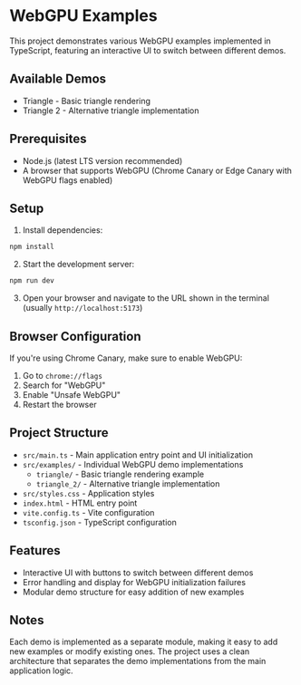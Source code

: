 # WebGPU Examples

This project demonstrates various WebGPU examples implemented in TypeScript, featuring an interactive UI to switch between different demos.

## Available Demos

- Triangle - Basic triangle rendering
- Triangle 2 - Alternative triangle implementation

## Prerequisites

- Node.js (latest LTS version recommended)
- A browser that supports WebGPU (Chrome Canary or Edge Canary with WebGPU flags enabled)

## Setup

1. Install dependencies:
```bash
npm install
```

2. Start the development server:
```bash
npm run dev
```

3. Open your browser and navigate to the URL shown in the terminal (usually `http://localhost:5173`)

## Browser Configuration

If you're using Chrome Canary, make sure to enable WebGPU:
1. Go to `chrome://flags`
2. Search for "WebGPU"
3. Enable "Unsafe WebGPU"
4. Restart the browser

## Project Structure

- `src/main.ts` - Main application entry point and UI initialization
- `src/examples/` - Individual WebGPU demo implementations
  - `triangle/` - Basic triangle rendering example
  - `triangle_2/` - Alternative triangle implementation
- `src/styles.css` - Application styles
- `index.html` - HTML entry point
- `vite.config.ts` - Vite configuration
- `tsconfig.json` - TypeScript configuration

## Features

- Interactive UI with buttons to switch between different demos
- Error handling and display for WebGPU initialization failures
- Modular demo structure for easy addition of new examples

## Notes

Each demo is implemented as a separate module, making it easy to add new examples or modify existing ones. The project uses a clean architecture that separates the demo implementations from the main application logic. 